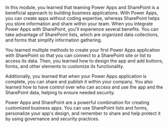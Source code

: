 In this module, you learned that teaming Power Apps and SharePoint is a beneficial approach to building business applications. With Power Apps, you can create apps without coding expertise, whereas SharePoint helps you store information and share within your team. When you integrate Power Apps with SharePoint, you'll experience several benefits. You can take advantage of SharePoint lists, which are organized data collections, and forms that simplify information gathering.

You learned multiple methods to create your first Power Apps application with SharePoint so that you can connect to a SharePoint site or list to access its data. Then, you learned how to design the app and add buttons, forms, and other elements to customize its functionality.

Additionally, you learned that when your Power Apps application is complete, you can share and publish it within your company. You also learned how to have control over who can access and use the app and the SharePoint data, helping to ensure needed security.

Power Apps and SharePoint are a powerful combination for creating customized business apps. You can use SharePoint lists and forms, personalize your app's design, and remember to share and help protect it by using governance and security practices.
